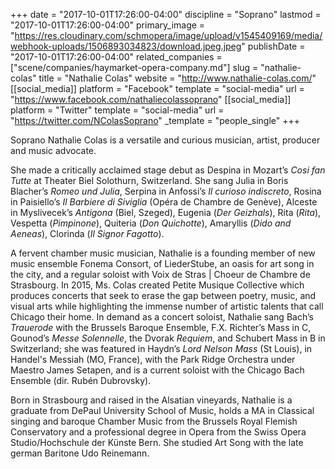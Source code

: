 +++
date = "2017-10-01T17:26:00-04:00"
discipline = "Soprano"
lastmod = "2017-10-01T17:26:00-04:00"
primary_image = "https://res.cloudinary.com/schmopera/image/upload/v1545409169/media/webhook-uploads/1506893034823/download.jpeg.jpeg"
publishDate = "2017-10-01T17:26:00-04:00"
related_companies = ["scene/companies/haymarket-opera-company.md"]
slug = "nathalie-colas"
title = "Nathalie Colas"
website = "http://www.nathalie-colas.com/"
[[social_media]]
platform = "Facebook"
template = "social-media"
url = "https://www.facebook.com/nathaliecolassoprano"
[[social_media]]
platform = "Twitter"
template = "social-media"
url = "https://twitter.com/NColasSoprano"
_template = "people_single"
+++

Soprano Nathalie Colas is a versatile and curious musician, artist, producer and music advocate.

She made a critically acclaimed stage debut as Despina in Mozart’s *Cosi fan Tutte* at Theater Biel Solothurn, Switzerland. She sang Julia in Boris Blacher’s *Romeo und Julia*, Serpina in Anfossi’s *Il curioso indiscreto*, Rosina in Paisiello’s *Il Barbiere di Siviglia* (Opéra de Chambre de Genève), Alceste in Myslivecek’s *Antigona* (Biel, Szeged), Eugenia (*Der Geizhals*), Rita (*Rita*), Vespetta (*Pimpinone*), Quiteria (*Don Quichotte*), Amaryllis (*Dido and Aeneas*), Clorinda (*Il Signor Fagotto*).

A fervent chamber music musician, Nathalie is a founding member of new music ensemble Fonema Consort, of LiederStube, an oasis for art song in the city, and a regular soloist with Voix de Stras | Choeur de Chambre de Strasbourg. In 2015, Ms. Colas created Petite Musique Collective which produces concerts that seek to erase the gap between poetry, music, and visual arts while highlighting the immense number of artistic talents that call Chicago their home.
In demand as a concert soloist, Nathalie sang Bach’s *Trauerode* with the Brussels Baroque Ensemble, F.X. Richter’s Mass in C, Gounod’s *Messe Solennelle*, the Dvorak *Requiem*, and Schubert Mass in B in Switzerland; she was featured in Haydn’s *Lord Nelson Mass* (St Louis), in Handel's Messiah (MO, France), with the Park Ridge Orchestra under Maestro James Setapen, and is a current soloist with the Chicago Bach Ensemble (dir. Rubén Dubrovsky).

Born in Strasbourg and raised in the Alsatian vineyards, Nathalie is a graduate from DePaul University School of Music, holds a MA in Classical singing and baroque Chamber Music from the Brussels Royal Flemish Conservatory and a professional degree in Opera from the Swiss Opera Studio/Hochschule der Künste Bern. She studied Art Song with the late german Baritone Udo Reinemann.
